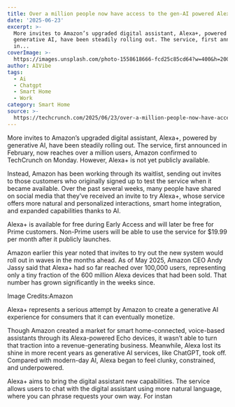 ```yaml
---
title: Over a million people now have access to the gen-AI powered Alexa+
date: '2025-06-23'
excerpt: >-
  More invites to Amazon’s upgraded digital assistant, Alexa+, powered by
  generative AI, have been steadily rolling out. The service, first announced
  in...
coverImage: >-
  https://images.unsplash.com/photo-1558618666-fcd25c85cd64?w=400&h=200&fit=crop&auto=format
author: AIVibe
tags:
  - Ai
  - Chatgpt
  - Smart Home
  - Work
category: Smart Home
source: >-
  https://techcrunch.com/2025/06/23/over-a-million-people-now-have-access-to-the-gen-ai-powered-alexa/
---
```

More invites to Amazon’s upgraded digital assistant, Alexa+, powered by generative AI, have been steadily rolling out. The service, first announced in February, now reaches over a million users, Amazon confirmed to TechCrunch on Monday. However, Alexa+ is not yet publicly available. 

Instead, Amazon has been working through its waitlist, sending out invites to those customers who originally signed up to test the service when it became available. Over the past several weeks, many people have shared on social media that they’ve received an invite to try Alexa+, whose service offers more natural and personalized interactions, smart home integration, and expanded capabilities thanks to AI.


	
	




	
	



Alexa+ is available for free during Early Access and will later be free for Prime customers. Non-Prime users will be able to use the service for $19.99 per month after it publicly launches.

Amazon earlier this year noted that invites to try out the new system would roll out in waves in the months ahead. As of May 2025, Amazon CEO Andy Jassy said that Alexa+ had so far reached over 100,000 users, representing only a tiny fraction of the 600 million Alexa devices that had been sold. That number has grown significantly in the weeks since.

Image Credits:Amazon

Alexa+ represents a serious attempt by Amazon to create a generative AI experience for consumers that it can eventually monetize.

Though Amazon created a market for smart home-connected, voice-based assistants through its Alexa-powered Echo devices, it wasn’t able to turn that traction into a revenue-generating business. Meanwhile, Alexa lost its shine in more recent years as generative AI services, like ChatGPT, took off. Compared with modern-day AI, Alexa began to feel clunky, constrained, and underpowered.

Alexa+ aims to bring the digital assistant new capabilities. The service allows users to chat with the digital assistant using more natural language, where you can phrase requests your own way. For instan
